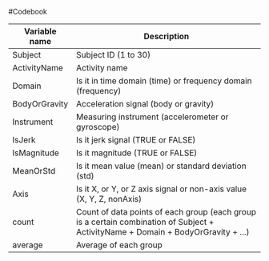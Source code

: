 #Codebook

Variable name    | Description  
-----------------|------------  
Subject			| Subject ID (1 to 30)  
ActivityName	| Activity name  
Domain			| Is it in time domain (time) or frequency domain (frequency)  
BodyOrGravity	| Acceleration signal (body or gravity)  
Instrument		| Measuring instrument (accelerometer or gyroscope)  
IsJerk			| Is it jerk signal (TRUE or FALSE)  
IsMagnitude		| Is it magnitude (TRUE or FALSE)  
MeanOrStd		| Is it mean value (mean) or standard deviation (std)  
Axis			| Is it X, or Y, or Z axis signal or non-axis value (X, Y, Z, nonAxis)  
count			| Count of data points of each group (each group is a certain combination of Subject + ActivityName + Domain + BodyOrGravity + ...)  
average			| Average of each group  

